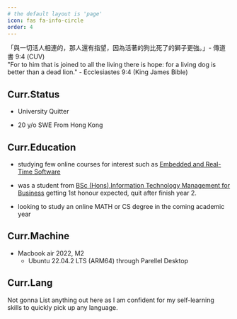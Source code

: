 ```yaml
---
# the default layout is 'page'
icon: fas fa-info-circle
order: 4
---
```


「與一切活人相連的，那人還有指望，因為活著的狗比死了的獅子更強。」- 傳道書 9:4 (CUV)      
"For to him that is joined to all the living there is hope: for a living dog is better than a dead lion." - Ecclesiastes 9:4 (King James Bible)
## Curr.Status

- University Quitter

- 20 y/o SWE From Hong Kong

## Curr.Education

- studying few online courses for interest such as [Embedded and Real-Time Software](https://brown-cs1600.github.io/)

- was a student from [BSc (Hons),Information Technology Management for Business](https://www.lboro.ac.uk/study/undergraduate/courses/information-technology-management-for-business-bsc/) getting 1st honour expected, quit after finish year 2.

- looking to study an online MATH or CS degree in the coming academic year

## Curr.Machine

- Macbook air 2022, M2
    - Ubuntu 22.04.2 LTS (ARM64) through Parellel Desktop

## Curr.Lang

Not gonna List anything out here as I am confident for my self-learning skills to quickly pick up any language.
